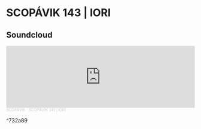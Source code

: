 

# SCOPÁVIK 143 | IORI
## Soundcloud

<iframe width="100%" height="166" scrolling="no" frameborder="no" allow="autoplay" src="https://w.soundcloud.com/player/?url=https%3A//api.soundcloud.com/tracks/981905272&color=%23ff5500&auto_play=false&hide_related=false&show_comments=true&show_user=true&show_reposts=false&show_teaser=true"></iframe><div style="font-size: 10px; color: #cccccc;line-break: anywhere;word-break: normal;overflow: hidden;white-space: nowrap;text-overflow: ellipsis; font-family: Interstate,Lucida Grande,Lucida Sans Unicode,Lucida Sans,Garuda,Verdana,Tahoma,sans-serif;font-weight: 100;"><a href="https://soundcloud.com/scopavik" title="SCOPÁVIK" target="_blank" style="color: #cccccc; text-decoration: none;">SCOPÁVIK</a> · <a href="https://soundcloud.com/scopavik/scopavik-143-iori" title="SCOPÁVIK 143 | IORI" target="_blank" style="color: #cccccc; text-decoration: none;">SCOPÁVIK 143 | IORI</a></div>

^732a89
